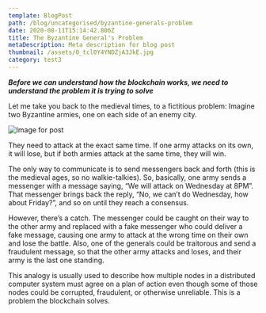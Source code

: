 ```yaml
---
template: BlogPost
path: /blog/uncategorised/byzantine-generals-problem
date: 2020-08-11T15:14:42.806Z
title: The Byzantine General's Problem
metaDescription: Meta description for blog post
thumbnail: /assets/0_tcl0Y4YNDZjA3JkE.jpg
category: test3
---
```

***Before we can understand how the blockchain works, we need to understand the problem it is trying to solve***

Let me take you back to the medieval times, to a fictitious problem: Imagine two Byzantine armies, one on each side of an enemy city.

![Image for post](https://miro.medium.com/max/1993/1*J9v6mTEMCURnjzW0PWUJ9g.png#)

They need to attack at the exact same time. If one army attacks on its own, it will lose, but if both armies attack at the same time, they will win.

The only way to communicate is to send messengers back and forth (this is the medieval ages, so no walkie-talkies). So, basically, one army sends a messenger with a message saying, “We will attack on Wednesday at 8PM”. That messenger brings back the reply, “No, we can’t do Wednesday, how about Friday?”, and so on until they reach a consensus.

However, there’s a catch. The messenger could be caught on their way to the other army and replaced with a fake messenger who could deliver a fake message, causing one army to attack at the wrong time on their own and lose the battle. Also, one of the generals could be traitorous and send a fraudulent message, so that the other army attacks and loses, and their army is the last one standing.

This analogy is usually used to describe how multiple nodes in a distributed computer system must agree on a plan of action even though some of those nodes could be corrupted, fraudulent, or otherwise unreliable. This is a problem the blockchain solves.
